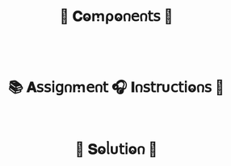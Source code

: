 
<h1  align="center" > 🍄 𝐂ⱺꭑρⱺ𐓣𝖾𐓣𝗍𝗌 🥠</h1>

```TSX


```

</br>

<h1  align="center" >📚 𝐀𝗌𝗌𝗂𝗀𐓣ꭑ𝖾𐓣𝗍 🎧 𝚰𐓣𝗌𝗍𝗋υ𝖼𝗍𝗂ⱺ𐓣𝗌 🧋</h1>

</br>

<h1  align="center" >🌽 𝐒ⱺᥣυ𝗍𝗂ⱺ𐓣 🪻</h1>

```TSX


```